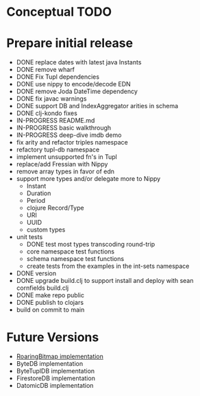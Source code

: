 # Conceptual TODO

# Prepare initial release

* DONE replace dates with latest java Instants
* DONE remove wharf
* DONE Fix Tupl dependencies
* DONE use nippy to encode/decode EDN
* DONE remove Joda DateTime dependency
* DONE fix javac warnings
* DONE support DB and IndexAggregator arities in schema
* DONE clj-kondo fixes
* IN-PROGRESS README.md
* IN-PROGRESS basic walkthrough
* IN-PROGRESS deep-dive imdb demo
* fix arity and refactor triples namespace
* refactory tupl-db namespace
* implement unsupported fn's in Tupl
* replace/add Fressian with Nippy
* remove array types in favor of edn
* support more types and/or delegate more to Nippy
  * Instant
  * Duration
  * Period
  * clojure Record/Type
  * URI
  * UUID
  * custom types
* unit tests
  * DONE test most types transcoding round-trip
  * core namespace test functions
  * schema namespace test functions
  * create tests from the examples in the int-sets namespace
* DONE version
* DONE upgrade build.clj to support install and deploy with sean cornfields build.clj
* DONE make repo public
* DONE publish to clojars
* build on commit to main

# Future Versions
* [RoaringBitmap implementation](https://github.com/RoaringBitmap/RoaringBitmap)
* ByteDB implementation
* ByteTuplDB implementation
* FirestoreDB implementation
* DatomicDB implementation

